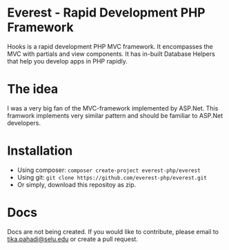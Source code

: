 # Everest - Rapid Development PHP Framework
 Hooks is a rapid development PHP MVC framework. It encompasses the MVC with partials and view components. It has in-built Database Helpers that help you develop apps in PHP rapidly.

# The idea
I was a very big fan of the MVC-framework implemented by ASP.Net. This framwork implements very similar pattern and should be familiar to ASP.Net developers.

# Installation
- Using composer: `composer create-project everest-php/everest`
- Using git: `git clone https://github.com/everest-php/everest.git`
- Or simply, download this repositoy as zip.


# Docs
Docs are not being created. If you would like to contribute, please email to tika.pahadi@selu.edu or create a pull request.
